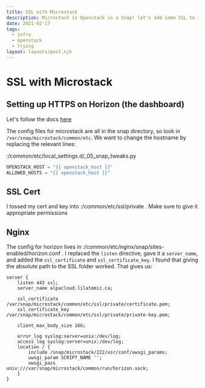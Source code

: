 ```yaml
---
title: SSL with Microstack
description: Microstack is Openstack in a Snap! let's add some SSL to it
date: 2021-02-17
tags:
  - infra
  - openstack
  - trying
layout: layouts/post.njk
---
```


# SSL with Microstack

## Setting up HTTPS on Horizon (the dashboard)

Let's follow the docs [here](https://docs.openstack.org/horizon/latest/admin/customize-configure.html#configure-dashboard)

The config files for microstack are all in the snap directory, so look in `/var/snap/microstack/common/etc`. We want to change the hostname by replacing the relevant lines:

:/common/etc/local_settings.d/\_05_snap_tweaks.py

```python
OPENSTACK_HOST = "{{ openstack_host }}"
ALLOWED_HOSTS = "{{ openstack_host }}"
```

## SSL Cert

I tossed my cert and key into :/common/etc/ssl/private . Make sure to give it appropriate permissions

## Nginx

The config for horizon lives in :/common/etc/nginx/snap/sites-enabled/horizon.conf . I replaced the `listen` directive, gave it a `server_name`, and added the `ssl_certificate` and `ssl_certificate_key`. I found that giving the absolute path to the SSL folder worked. That gives us:

```nginx
server {
	listen 443 ssl;
	server_name alpacloud.lilatomic.ca;

	ssl_certificate /var/snap/microstack/common/etc/ssl/private/certificate.pem;
	ssl_certificate_key /var/snap/microstack/common/etc/ssl/private/private-key.pem;

	client_max_body_size 16G;

	error_log syslog:server=unix:/dev/log;
	access_log syslog:server=unix:/dev/log;
	location / {
		include /snap/microstack/222/usr/conf/uwsgi_params;
		uwsgi_param SCRIPT_NAME '';
		uwsgi_pass unix:///var/snap/microstack/common/run/horizon.sock;
	}
}

```

